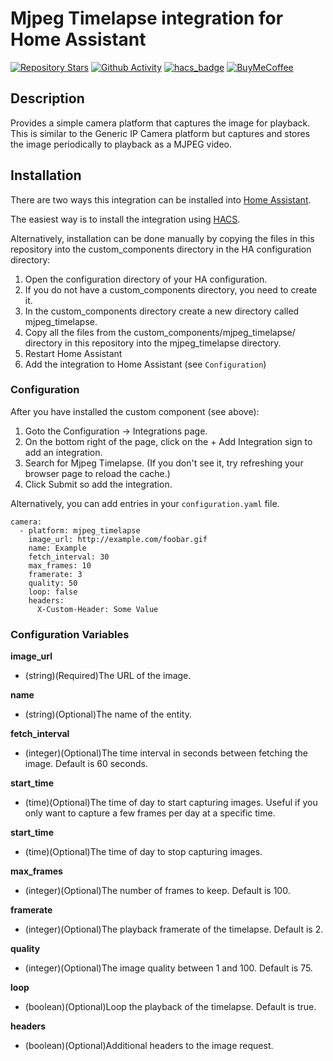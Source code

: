 # Mjpeg Timelapse integration for Home Assistant

[![Repository Stars](https://img.shields.io/github/stars/evilmarty/mjpeg-timelapse)](https://github.com/evilmarty/mjpeg-timelapse)
[![Github Activity](https://img.shields.io/github/commit-activity/m/evilmarty/mjpeg-timelapse)](https://github.com/evilmarty/mjpeg-timelapse/commits/main)
[![hacs_badge](https://img.shields.io/badge/HACS-Custom-41BDF5.svg)](https://github.com/hacs/integration)
[![BuyMeCoffee](https://badgen.net/badge/icon/buymeacoffee?icon=buymeacoffee&label&color=yellow)](https://www.buymeacoffee.com/evilmarty)

## Description

Provides a simple camera platform that captures the image for playback. This is similar to the Generic IP Camera platform but captures and stores the image periodically to playback as a MJPEG video.

## Installation

There are two ways this integration can be installed into [Home Assistant](https://www.home-assistant.io).

The easiest way is to install the integration using [HACS](https://hacs.xyz).

Alternatively, installation can be done manually by copying the files in this repository into the custom_components directory in the HA configuration directory:
1. Open the configuration directory of your HA configuration.
2. If you do not have a custom_components directory, you need to create it.
3. In the custom_components directory create a new directory called mjpeg_timelapse.
4. Copy all the files from the custom_components/mjpeg_timelapse/ directory in this repository into the mjpeg_timelapse directory.
5. Restart Home Assistant
6. Add the integration to Home Assistant (see `Configuration`)

### Configuration

After you have installed the custom component (see above):

1. Goto the Configuration -> Integrations page.
2. On the bottom right of the page, click on the + Add Integration sign to add an integration.
3. Search for Mjpeg Timelapse. (If you don't see it, try refreshing your browser page to reload the cache.)
4. Click Submit so add the integration.

Alternatively, you can add entries in your `configuration.yaml` file.

```
camera:
  - platform: mjpeg_timelapse
    image_url: http://example.com/foobar.gif
    name: Example
    fetch_interval: 30
    max_frames: 10
    framerate: 3
    quality: 50
    loop: false
    headers:
      X-Custom-Header: Some Value
```

### Configuration Variables

**image_url**
- (string)(Required)The URL of the image.

**name**
- (string)(Optional)The name of the entity.

**fetch_interval**
- (integer)(Optional)The time interval in seconds between fetching the image. Default is 60 seconds.

**start_time**
- (time)(Optional)The time of day to start capturing images.  Useful if you only want to capture a few frames per day at a specific time.

**start_time**
- (time)(Optional)The time of day to stop capturing images.  
 
**max_frames**
- (integer)(Optional)The number of frames to keep. Default is 100.

**framerate**
- (integer)(Optional)The playback framerate of the timelapse. Default is 2.

**quality**
- (integer)(Optional)The image quality between 1 and 100. Default is 75.

**loop**
- (boolean)(Optional)Loop the playback of the timelapse. Default is true.

**headers**
- (boolean)(Optional)Additional headers to the image request.
